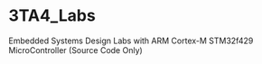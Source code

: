 # 3TA4_Labs
Embedded Systems Design Labs with ARM Cortex-M STM32f429 MicroController
(Source Code Only)
